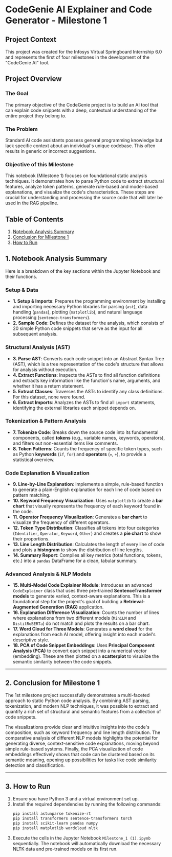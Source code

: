 # CodeGenie AI Explainer and Code Generator - Milestone 1

## Project Context

This project was created for the Infosys Virtual Springboard Internship 6.0 and represents the first of four milestones in the development of the "CodeGenie AI" tool.

## Project Overview

### The Goal
The primary objective of the CodeGenie project is to build an AI tool that can explain code snippets with a deep, contextual understanding of the entire project they belong to.

### The Problem
Standard AI code assistants possess general programming knowledge but lack specific context about an individual's unique codebase. This often results in generic or incorrect suggestions.

### Objective of this Milestone
This notebook (Milestone 1) focuses on foundational static analysis techniques. It demonstrates how to parse Python code to extract structural features, analyze token patterns, generate rule-based and model-based explanations, and visualize the code's characteristics. These steps are crucial for understanding and processing the source code that will later be used in the RAG pipeline.



## Table of Contents

1.  [Notebook Analysis Summary](#1-notebook-analysis-summary)
2.  [Conclusion for Milestone 1](#2-conclusion-for-milestone-1)
3.  [How to Run](#3-how-to-run)



## 1. Notebook Analysis Summary

Here is a breakdown of the key sections within the Jupyter Notebook and their functions.

### **Setup & Data**
* **1. Setup & Imports**: Prepares the programming environment by installing and importing necessary Python libraries for parsing (`ast`), data handling (`pandas`), plotting (`matplotlib`), and natural language processing (`sentence-transformers`).
* **2. Sample Code**: Defines the dataset for the analysis, which consists of 20 simple Python code snippets that serve as the input for all subsequent analysis.

### **Structural Analysis (AST)**
* **3. Parse AST**: Converts each code snippet into an Abstract Syntax Tree (AST), which is a tree representation of the code's structure that allows for analysis without execution.
* **4. Extract Functions**: Inspects the ASTs to find all function definitions and extracts key information like the function's name, arguments, and whether it has a return statement.
* **5. Extract Classes**: Traverses the ASTs to identify any class definitions. For this dataset, none were found.
* **6. Extract Imports**: Analyzes the ASTs to find all `import` statements, identifying the external libraries each snippet depends on.

### **Tokenization & Pattern Analysis**
* **7. Tokenize Code**: Breaks down the source code into its fundamental components, called **tokens** (e.g., variable names, keywords, operators), and filters out non-essential items like comments.
* **8. Token Patterns**: Counts the frequency of specific token types, such as Python **keywords** (`if`, `for`) and **operators** (`=`, `+`), to provide a statistical overview.

### **Code Explanation & Visualization**
* **9. Line-by-Line Explanation**: Implements a simple, rule-based function to generate a plain-English explanation for each line of code based on pattern matching.
* **10. Keyword Frequency Visualization**: Uses `matplotlib` to create a **bar chart** that visually represents the frequency of each keyword found in the code.
* **11. Operator Frequency Visualization**: Generates a **bar chart** to visualize the frequency of different operators.
* **12. Token Type Distribution**: Classifies all tokens into four categories (`Identifier`, `Operator`, `Keyword`, `Other`) and creates a **pie chart** to show their proportions.
* **13. Line Length Distribution**: Calculates the length of every line of code and plots a **histogram** to show the distribution of line lengths.
* **14. Summary Report**: Compiles all key metrics (total functions, tokens, etc.) into a `pandas` DataFrame for a clean, tabular summary.

### **Advanced Analysis & NLP Models**
* **15. Multi-Model Code Explainer Module**: Introduces an advanced `CodeExplainer` class that uses three pre-trained **SentenceTransformer models** to generate varied, context-aware explanations. This is a foundational step for the project's goal of building a **Retrieval-Augmented Generation (RAG)** application.
* **16. Explanation Difference Visualization**: Counts the number of lines where explanations from two different models (`MiniLM` and `DistilRoBERTa`) do not match and plots the results on a bar chart.
* **17. Word Cloud for Three Models**: Generates a **word cloud** for the explanations from each AI model, offering insight into each model's descriptive style.
* **18. PCA of Code Snippet Embeddings**: Uses **Principal Component Analysis (PCA)** to convert each snippet into a numerical vector (embedding). These are then plotted on a **scatterplot** to visualize the semantic similarity between the code snippets.

---

## 2. Conclusion for Milestone 1

The 1st milestone project successfully demonstrates a multi-faceted approach to static Python code analysis. By combining AST parsing, tokenization, and modern NLP techniques, it was possible to extract and quantify a rich set of structural and semantic features from a collection of code snippets.

The visualizations provide clear and intuitive insights into the code's composition, such as keyword frequency and line length distribution. The comparative analysis of different NLP models highlights the potential for generating diverse, context-sensitive code explanations, moving beyond simple rule-based systems. Finally, the PCA visualization of code embeddings effectively shows that code can be clustered based on its semantic meaning, opening up possibilities for tasks like code similarity detection and classification.

---

## 3. How to Run

1.  Ensure you have Python 3 and a virtual environment set up.
2.  Install the required dependencies by running the following commands:
    ```bash
    pip install astunparse tokenize-rt
    pip install transformers sentence-transformers torch
    pip install scikit-learn pandas numpy
    pip install matplotlib wordcloud nltk
    ```
3.  Execute the cells in the Jupyter Notebook `Milestone_1 (1).ipynb` sequentially. The notebook will automatically download the necessary NLTK data and pre-trained models on its first run.
